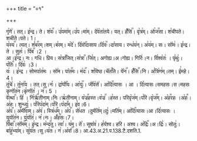 +++
title = "०१"

+++


  
गृ꣣णे꣢। तत्। इ꣣न्द्र। ते। श꣡वः꣢꣯। उ꣣पमा꣢म्।उ꣣प।मा꣢म्। दे꣣व꣡ता꣢तये। यत्। हँ꣡सि꣢꣯। वृ꣣त्र꣢म्। ओ꣡ज꣢꣯सा। श꣣चीपते।शचीते।पते। 1।  
य꣡स्य꣢꣯। त्यत्। शं꣡ब꣢꣯रम्।शम्।ब꣣रम्। म꣡दे꣢। दि꣡वो꣢꣯दासाय।दि꣡वः꣢꣯।दा꣣साय। रन्ध꣡य꣢न्। अ꣣य꣢म्। सः। सो꣡मः꣢। इ꣣न्द्र। ते । सुतः꣢। पि꣡ब꣢꣯ ।2 ।  
आ।इ꣣न्द्र। नः। गधि। प्रिय। स꣡त्रा꣢꣯जित्।स꣡त्रा꣢꣯।जि꣣त्। अगोह्य।अ।गोह्य। गिरिः꣢।न। वि꣣श्व꣡तः꣢ । पृ꣣थुः꣢। प꣡तिः꣢꣯। दि꣣वः꣢ ।3।  
यः꣢ । इ꣣न्द्र । सोमपा꣡त꣢मः । सो꣣म। पा꣡त꣢꣯मः। म꣡दः꣢꣯। श꣣विष्ठ।चे꣡त꣢꣯ति। ये꣡न꣢꣯। हँ꣡सि꣢꣯।नि। अ꣣त्रि꣡ण꣢म्।तम्। ई꣣महे। 4।  
तु꣣चे꣢। तु꣡ना꣢꣯य । तत्।सु।नः꣣। द्रा꣡घी꣢꣯यः। आ꣡युः꣢꣯। जी꣣व꣡से꣢। आ꣡दि꣢꣯त्यासः । आ । दि꣣त्यासः।समहसः।स।महसः कृणो꣡त꣢न।कृ꣣णो꣡त꣢ । न꣣। 5 ।  
वे꣡त्था꣢꣯। हि꣡ । नि꣡र्ऋ꣢꣯तीनाम्।निः।ऋ꣣तीनाम्। व꣡ज्र꣢꣯हस्त।व꣡ज्र꣢꣯ ।ह꣣स्त। परिवृ꣡ज꣢म्।प꣣रि।वृ꣡ज꣢꣯म्। अ꣡ह꣢꣯रहः ।अ꣡हः꣢꣯।अ꣣हः। शुन्ध्युः꣢। प꣣रिप꣡दा꣢म्।प꣣रि।प꣡दा꣢꣯म्। इ꣣व।6।  
अ꣡प꣢꣯। अ꣡मी꣢꣯वाम्। अ꣡प꣢। स्त्रि꣡ध꣢꣯म्। अ꣡प꣢꣯। से꣣धत ।दुर्मति꣢म्॥दुः꣣।मति꣢म्। आ꣡दि꣢꣯त्यासः।आ।दि꣣त्यासः । युयो꣡त꣢न। यु꣣यो꣡त꣢। न꣣।नः। अँ꣡ह꣢꣯सः।7।  
पि꣡बा꣢꣯।सो꣡म꣢꣯म्। इ꣣न्द्र। म꣡न्द꣢꣯तु। त्वा꣣। य꣢म्। ते꣣। सुषा꣡व꣢। ह꣣र्यश्व। हरि। अश्व। अ꣡द्रिः꣢꣯।अ।द्रिः꣣। सोतुः꣢। बा꣣हु꣡भ्या꣢म्। सु꣡य꣢꣯तः।सु।य꣣तः। न꣢।अ꣡र्वा꣢꣯।8।
आ.43.अ.21.प.138.टै.दशति.1.  
